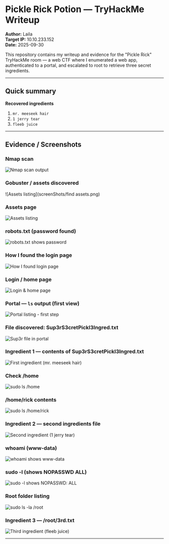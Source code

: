 # Pickle Rick Potion — TryHackMe Writeup

**Author:** Laila  
**Target IP:** 10.10.233.152  
**Date:** 2025-09-30

This repository contains my writeup and evidence for the "Pickle Rick" TryHackMe room — a web CTF where I enumerated a web app, authenticated to a portal, and escalated to root to retrieve three secret ingredients.

---

## Quick summary
**Recovered ingredients**
1. `mr. meeseek hair`  
2. `1 jerry tear`  
3. `fleeb juice`

---

## Evidence / Screenshots

### Nmap scan
![Nmap scan output](screenShots/nmap.png)

### Gobuster / assets discovered
![Assets listing](screenShots/find assets.png)

### Assets page 
![Assets listing](screenShots/assets.png)

### robots.txt (password found)
![robots.txt shows password](screenShots/robot_txt.png)

### How I found the login page
![How I found login page](screenShots/how_i_found_login_page.png)

### Login / home page
![Login & home page](screenShots/login_home_page.png)

### Portal — `ls` output (first view)
![Portal listing - first step](screenShots/ls_in_portal_first_step.png)

### File discovered: Sup3rS3cretPickl3Ingred.txt
![Sup3r file in portal](screenShots/ls_in_portal_first_step.png)

### Ingredient 1 — contents of Sup3rS3cretPickl3Ingred.txt
![First ingredient (mr. meeseek hair)](screenShots/first_page.png)

### Check /home
![sudo ls /home](screenShots/sudo_ls_home.png)

### /home/rick contents
![sudo ls /home/rick](screenShots/sudo_ls_home_rick.png)

### Ingredient 2 — second ingredients file
![Second ingredient (1 jerry tear)](screenShots/third_ingrd.png)

### whoami (www-data)
![whoami shows www-data](screenShots/whoami_www_data.png)

### sudo -l (shows NOPASSWD ALL)
![sudo -l shows NOPASSWD: ALL](screenShots/sudo_ls_www_data.png)

### Root folder listing
![sudo ls -la /root](screenShots/sudo_ls_root.png)

### Ingredient 3 — /root/3rd.txt
![Third ingredient (fleeb juice)](screenShots/third_ingrd.png)

---
